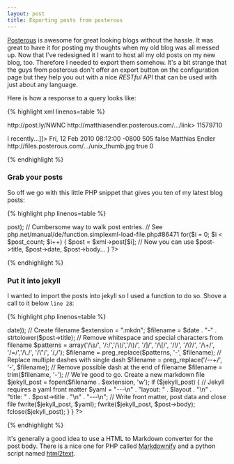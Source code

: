 ```yaml
---
layout: post
title: Exporting posts from posterous
---
```


[Posterous][3] is awesome for great looking blogs without the hassle.
It was great to have it for posting my thoughts when my old blog was
all messed up. Now that I've redesigned it I want to host all my old
posts on my new blog, too. Therefore I needed to export them somehow.
It's a bit strange that the guys from posterous don't offer an export button on the configuration
page but they help you out with a nice *RESTful* API that can be used with 
just about any language.

Here is how a response to a query looks like:

{% highlight xml linenos=table %}

<post> 
  <url>http://post.ly/NWNC</url> 
  <link>http://matthiasendler.posterous.com/.../link> 
  <title>Overkill: Java as a first programming language</title> 
  <id>11579710</id> 
  <body> 
    <![CDATA[><p>I recently...]]>
  </body> 
  <date>Fri, 12 Feb 2010 08:12:00 -0800</date> 
  <views>505</views> 
  <private>false</private> 
  <author>Matthias Endler</author> 
  <authorpic>http://files.posterous.com/.../unix_thumb.jpg</authorpic> 
  <commentsenabled>true</commentsenabled> 
  <commentsCount>0</commentsCount> 
</post>

{% endhighlight %}

### Grab your posts

So off we go with this little PHP snippet that gives you 
ten of my latest blog posts:

{% highlight php linenos=table %}

<?php
// Posterous PHP export. Requires PHP 5.1.0 or newer
// Documentation on http://posterous.com/api/reading

// Query options
$site_id = "";     // Either use id of the site...
$hostname = "matthiasendler"; // ...or a subdomain
$num_posts = 10;        // Number of posts to read
$page = 1;                    // Get specific page
$tag = "";           // Grab posts with these tags

// Create query string
if ($site_id)   $query = $site_id;
else            $query = $hostname;

$query .= "&" . $num_posts . "&" . $page;
if ($tag) $query .= "&" . $tag;

// Start request
$url = "http://posterous.com/api/readposts" . $query;
$xml = simplexml_load_file($url);
$post_count = count($xml->post);

// Cumbersome way to walk post entries. 
// See php.net/manual/de/function.simplexml-load-file.php#86471
for($i = 0; $i < $post_count; $i++) { 
  $post = $xml->post[$i]; 
  // Now you can use $post->title, $post->date, $post->body...
}
?>

{% endhighlight %}

### Put it into jekyll
I wanted to import the posts into jekyll so I used a function to do so. Shove
a call to it below <code>line 28</code>:

{% highlight php linenos=table %}

<?php
/**
 * Formats a posterous post as markdown to use it with jekyll
 * array  $post   The post that gets processed
 * string $layout The liquid template to use 
 */
 function write_markdown($post, $layout) {
	// Extract relevant data from $post
	$date  = date("Y-m-d", strtotime($post->date));
	
	// Create filename
	$extension = ".mkdn";
	$filename = $date . "-" . strtolower($post->title);
	
	// Remove whitespace and special characters from filename
	$patterns = array('/\s/', '/:/','/\(/','/\)/', '/]/', 
	'/\[/', '/!/', '/\?/', '/\+/', '/=/','/\./', '/\"/', '/,/');
	$filename = preg_replace($patterns, '-', $filename);
	
	// Replace multiple dashes with single dash
	$filename = preg_replace('/--+/', '-', $filename);
	
	// Remove possible dash at the end of filename
	$filename = trim($filename, '-');
	
	// We're good to go. Create a new markdown file
	$jekyll_post = fopen($filename . $extension, 'w');
	if ($jekyll_post) {
		// Jekyll requires a yaml front matter
		$yaml = "---\n" .
			"layout: " . $layout       . "\n" .
			"title:  " . $post->title  . "\n" .
			"---\n";
				
		// Write front matter, post data and close file
		fwrite($jekyll_post, $yaml);
		fwrite($jekyll_post, $post->body);
		fclose($jekyll_post);
	}
 }
?>
{% endhighlight %}

It's generally a good idea to use a HTML to Markdown converter for
the post body. There is a nice one for PHP called [Markdownify][1]
and a python script named [html2text][2].


[1]: http://sourceforge.net/projects/markdownify/
[2]: http://www.aaronsw.com/2002/html2text/
[3]: http://matthiasendler.posterous.com


